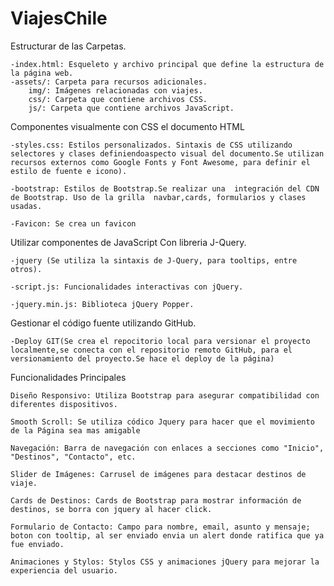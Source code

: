 # ViajesChile

Estructurar de las Carpetas.

    -index.html: Esqueleto y archivo principal que define la estructura de la página web.
    -assets/: Carpeta para recursos adicionales.
        img/: Imágenes relacionadas con viajes.
        css/: Carpeta que contiene archivos CSS.
        js/: Carpeta que contiene archivos JavaScript.
    
    


Componentes visualmente con CSS el documento HTML

    -styles.css: Estilos personalizados. Sintaxis de CSS utilizando selectores y clases definiendoaspecto visual del documento.Se utilizan recursos externos como Google Fonts y Font Awesome, para definir el estilo de fuente e icono).

    -bootstrap: Estilos de Bootstrap.Se realizar una  integración del CDN de Bootstrap. Uso de la grilla  navbar,cards, formularios y clases usadas.

    -Favicon: Se crea un favicon


Utilizar componentes de JavaScript Con libreria J-Query.

    -jquery (Se utiliza la sintaxis de J-Query, para tooltips, entre otros).

    -script.js: Funcionalidades interactivas con jQuery.

    -jquery.min.js: Biblioteca jQuery Popper.


Gestionar el código fuente utilizando GitHub.

    -Deploy GIT(Se crea el repocitorio local para versionar el proyecto localmente,se conecta con el repositorio remoto GitHub, para el versionamiento del proyecto.Se hace el deploy de la página) 
    
   

Funcionalidades Principales

    Diseño Responsivo: Utiliza Bootstrap para asegurar compatibilidad con diferentes dispositivos.

    Smooth Scroll: Se utiliza códico Jquery para hacer que el movimiento de la Página sea mas amigable

    Navegación: Barra de navegación con enlaces a secciones como "Inicio", "Destinos", "Contacto", etc.
    
    Slider de Imágenes: Carrusel de imágenes para destacar destinos de viaje.

    Cards de Destinos: Cards de Bootstrap para mostrar información de destinos, se borra con jquery al hacer click.

    Formulario de Contacto: Campo para nombre, email, asunto y mensaje; boton con tooltip, al ser enviado envia un alert donde ratifica que ya fue enviado.

    Animaciones y Stylos: Stylos CSS y animaciones jQuery para mejorar la experiencia del usuario.

